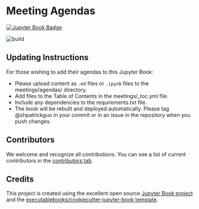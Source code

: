# Meeting Agendas

[![Jupyter Book Badge](https://jupyterbook.org/badge.svg)]( https://daanmatch.github.io/meeting-agendas/)

![build](https://github.com/DaanMatch/meeting-agendas/workflows/deploy/badge.svg?branch=master)

## Updating Instructions

For those wishing to add their agendas to this Jupyter Book:

- Please upload content as `.md` files or `.ipynb` files to the meetings/agendas/ directory.
- Add files to the Table of Contents in the meetings/_toc.yml file.
- Include any dependencies to the requirements.txt file.
- The book will be rebuilt and deployed automatically. Please tag @shpatrickguo in your commit or in an issue in the repository when you push changes.

## Contributors

We welcome and recognize all contributions. You can see a list of current contributors in the [contributors tab](https://github.com/patrick/my_book/graphs/contributors).

## Credits

This project is created using the excellent open source [Jupyter Book project](https://jupyterbook.org/) and the [executablebooks/cookiecutter-jupyter-book template](https://github.com/executablebooks/cookiecutter-jupyter-book).
